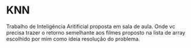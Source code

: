 # KNN
Trabalho de Inteligência Aritificial proposta em sala de aula. Onde vc precisa trazer o retorno semelhante aos filmes proposto na lista de array escolhido por mim como ideia resolução do problema. 
